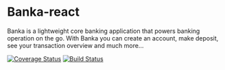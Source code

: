 # Banka-react
Banka is a lightweight core banking application that powers banking operation on the go. With Banka you can create an account, make deposit, see your transaction overview and much more...

[![Coverage Status](https://coveralls.io/repos/github/encodedBicoding/Banka-react/badge.svg?branch=ch/167901362-setup-travis)](https://coveralls.io/github/encodedBicoding/Banka-react?branch=ch/167901362-setup-travis)
[![Build Status](https://travis-ci.org/encodedBicoding/Banka-react.svg?branch=develop)](https://travis-ci.org/encodedBicoding/Banka-react)
